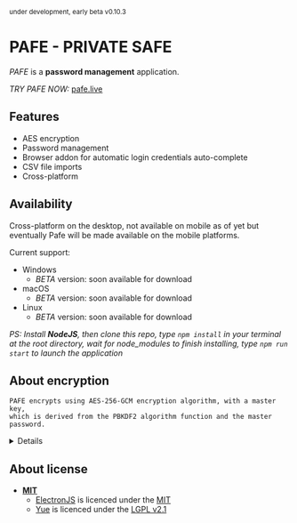 <!-- ![pafe github banner](https://github.com/sen0rxol0/pafe/blob/main/src/assets/banner_1024x256@1x.png) -->
<small>under development, early beta v0.10.3</small>

# PAFE - PRIVATE SAFE
*PAFE* is a **password management** application.

*TRY PAFE NOW:* [pafe.live](https://pafe.live)

## Features
- AES encryption
- Password management
- Browser addon for automatic login credentials auto-complete
- CSV file imports
- Cross-platform

<!-- ## Roadmap -->
<!-- 1. Add support for file encryption -->
## Availability
Cross-platform on the desktop, not available on mobile as of yet but eventually Pafe will be made available on the mobile platforms.

Current support:

- Windows
    - *BETA* version: soon available for download
- macOS
    - *BETA* version: soon available for download
- Linux
    - *BETA* version: soon available for download

*PS: Install __NodeJS__, then clone this repo, type `npm install` in your terminal at the root directory, wait for node_modules to finish installing, type `npm run start` to launch the application*
<!-- ## Next -->

## About encryption
    PAFE encrypts using AES-256-GCM encryption algorithm, with a master key,
    which is derived from the PBKDF2 algorithm function and the master password.
<details>
<br/>
AES-256-GCM (Advanced Encryption Standard in Galois/Counter Mode)<br/>
Meaning the data is encrypted with a 256-bit key, generated for encryption using AES in GCM mode.
<br/><br/>
<a href="https://fr.wikipedia.org/wiki/PBKDF2">PBKDF2 (Password-Based Key Derivation Function 2)</a>
<br/><br/>
</details>

## About license
- **[MIT](https://github.com/sen0rxol0/pafe/blob/main/LICENCE)**
    - [ElectronJS](https://github.com/electron/electron) is licenced under the [MIT](https://github.com/electron/electron/blob/master/LICENSE)
    - [Yue](https://github.com/yue/yue) is licenced under the [LGPL v2.1](https://github.com/yue/yue/blob/master/LICENSE)
